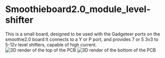 # Smoothieboard2.0_module_level-shifter
This is a small board, designed to be used with the Gadgeteer ports on the smoothie2.0 board
It connects to a Y or P port, and provides 7 or 5 3v3 to 5-12v level shifters, capable of high current.
![3D render of the top of the PCB]()
![3D render of the bottom of the PCB]()
